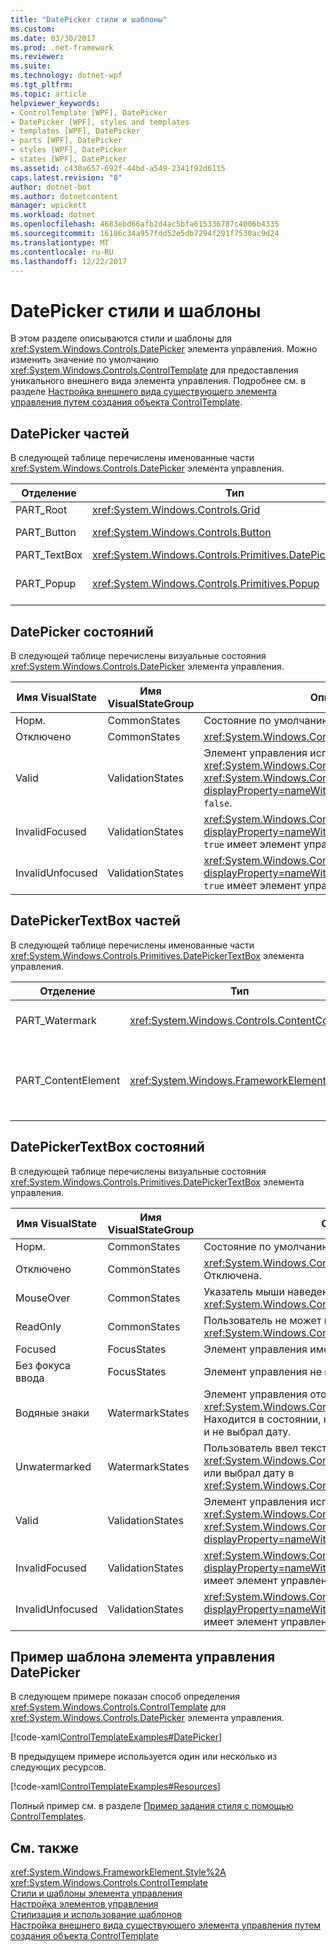 ```yaml
---
title: "DatePicker стили и шаблоны"
ms.custom: 
ms.date: 03/30/2017
ms.prod: .net-framework
ms.reviewer: 
ms.suite: 
ms.technology: dotnet-wpf
ms.tgt_pltfrm: 
ms.topic: article
helpviewer_keywords:
- ControlTemplate [WPF], DatePicker
- DatePicker [WPF], styles and templates
- templates [WPF], DatePicker
- parts [WPF], DatePicker
- styles [WPF], DatePicker
- states [WPF], DatePicker
ms.assetid: c430a657-692f-44bd-a549-2341f92d6115
caps.latest.revision: "8"
author: dotnet-bot
ms.author: dotnetcontent
manager: wpickett
ms.workload: dotnet
ms.openlocfilehash: 4683ebd66afb2d4ac5bfa615336787c4006b4335
ms.sourcegitcommit: 16186c34a957fdd52e5db7294f291f7530ac9d24
ms.translationtype: MT
ms.contentlocale: ru-RU
ms.lasthandoff: 12/22/2017
---
```

# <a name="datepicker-styles-and-templates"></a>DatePicker стили и шаблоны
В этом разделе описываются стили и шаблоны для <xref:System.Windows.Controls.DatePicker> элемента управления. Можно изменить значение по умолчанию <xref:System.Windows.Controls.ControlTemplate> для предоставления уникального внешнего вида элемента управления. Подробнее см. в разделе [Настройка внешнего вида существующего элемента управления путем создания объекта ControlTemplate](../../../../docs/framework/wpf/controls/customizing-the-appearance-of-an-existing-control.md).  
  
## <a name="datepicker-parts"></a>DatePicker частей  
 В следующей таблице перечислены именованные части <xref:System.Windows.Controls.DatePicker> элемента управления.  
  
|Отделение|Тип|Описание:|  
|-|-|-|  
|PART_Root|<xref:System.Windows.Controls.Grid>|Корневой элемент управления.|  
|PART_Button|<xref:System.Windows.Controls.Button>|Кнопки, которая открывает и закрывает <xref:System.Windows.Controls.Calendar>.|  
|PART_TextBox|<xref:System.Windows.Controls.Primitives.DatePickerTextBox>|Текстовое поле для ввода даты.|  
|PART_Popup|<xref:System.Windows.Controls.Primitives.Popup>|Контекстное меню для <xref:System.Windows.Controls.DatePicker> элемента управления.|  
  
## <a name="datepicker-states"></a>DatePicker состояний  
 В следующей таблице перечислены визуальные состояния <xref:System.Windows.Controls.DatePicker> элемента управления.  
  
|Имя VisualState|Имя VisualStateGroup|Описание:|  
|-|-|-|  
|Норм.|CommonStates|Состояние по умолчанию.|  
|Отключено|CommonStates|<xref:System.Windows.Controls.DatePicker> Отключена.|  
|Valid|ValidationStates|Элемент управления использует <xref:System.Windows.Controls.Validation> класса и <xref:System.Windows.Controls.Validation.HasError%2A?displayProperty=nameWithType> вложенное свойство `false`.|  
|InvalidFocused|ValidationStates|<xref:System.Windows.Controls.Validation.HasError%2A?displayProperty=nameWithType> Вложенное свойство `true` имеет элемент управления имеет фокус.|  
|InvalidUnfocused|ValidationStates|<xref:System.Windows.Controls.Validation.HasError%2A?displayProperty=nameWithType> Вложенное свойство `true` имеет элемент управления имеет фокус.|  
  
## <a name="datepickertextbox-parts"></a>DatePickerTextBox частей  
 В следующей таблице перечислены именованные части <xref:System.Windows.Controls.Primitives.DatePickerTextBox> элемента управления.  
  
|Отделение|Тип|Описание:|  
|-|-|-|  
|PART_Watermark|<xref:System.Windows.Controls.ContentControl>|Элемент, который содержит исходный текст в <xref:System.Windows.Controls.DatePicker>.|  
|PART_ContentElement|<xref:System.Windows.FrameworkElement>|Визуальный элемент, который может содержать <xref:System.Windows.FrameworkElement>. Текст <xref:System.Windows.Controls.TextBox> отображается в этом элементе.|  
  
## <a name="datepickertextbox-states"></a>DatePickerTextBox состояний  
 В следующей таблице перечислены визуальные состояния <xref:System.Windows.Controls.Primitives.DatePickerTextBox> элемента управления.  
  
|Имя VisualState|Имя VisualStateGroup|Описание:|  
|-|-|-|  
|Норм.|CommonStates|Состояние по умолчанию.|  
|Отключено|CommonStates|<xref:System.Windows.Controls.Primitives.DatePickerTextBox> Отключена.|  
|MouseOver|CommonStates|Указатель мыши наведен на <xref:System.Windows.Controls.Primitives.DatePickerTextBox>.|  
|ReadOnly|CommonStates|Пользователь не может изменить текст в <xref:System.Windows.Controls.Primitives.DatePickerTextBox>.|  
|Focused|FocusStates|Элемент управления имеет фокус.|  
|Без фокуса ввода|FocusStates|Элемент управления не имеет фокуса.|  
|Водяные знаки|WatermarkStates|Элемент управления отображает начальный текст.  <xref:System.Windows.Controls.Primitives.DatePickerTextBox> Находится в состоянии, когда пользователь не ввел текст и не выбрал дату.|  
|Unwatermarked|WatermarkStates|Пользователь ввел текст в <xref:System.Windows.Controls.Primitives.DatePickerTextBox> или выбрал дату в <xref:System.Windows.Controls.DatePicker>.|  
|Valid|ValidationStates|Элемент управления использует <xref:System.Windows.Controls.Validation> класса и <xref:System.Windows.Controls.Validation.HasError%2A?displayProperty=nameWithType> вложенное свойство `false`.|  
|InvalidFocused|ValidationStates|<xref:System.Windows.Controls.Validation.HasError%2A?displayProperty=nameWithType> Вложенное свойство `true` имеет элемент управления имеет фокус.|  
|InvalidUnfocused|ValidationStates|<xref:System.Windows.Controls.Validation.HasError%2A?displayProperty=nameWithType> Вложенное свойство `true` имеет элемент управления имеет фокус.|  
  
## <a name="datepicker-controltemplate-example"></a>Пример шаблона элемента управления DatePicker  
 В следующем примере показан способ определения <xref:System.Windows.Controls.ControlTemplate> для <xref:System.Windows.Controls.DatePicker> элемента управления.  
  
 [!code-xaml[ControlTemplateExamples#DatePicker](../../../../samples/snippets/csharp/VS_Snippets_Wpf/ControlTemplateExamples/CS/resources/datepicker.xaml#datepicker)]  
  
 В предыдущем примере используется один или несколько из следующих ресурсов.  
  
 [!code-xaml[ControlTemplateExamples#Resources](../../../../samples/snippets/csharp/VS_Snippets_Wpf/ControlTemplateExamples/CS/resources/shared.xaml#resources)]  
  
 Полный пример см. в разделе [Пример задания стиля с помощью ControlTemplates](http://go.microsoft.com/fwlink/?LinkID=160041).  
  
## <a name="see-also"></a>См. также  
 <xref:System.Windows.FrameworkElement.Style%2A>  
 <xref:System.Windows.Controls.ControlTemplate>  
 [Стили и шаблоны элемента управления](../../../../docs/framework/wpf/controls/control-styles-and-templates.md)  
 [Настройка элементов управления](../../../../docs/framework/wpf/controls/control-customization.md)  
 [Стилизация и использование шаблонов](../../../../docs/framework/wpf/controls/styling-and-templating.md)  
 [Настройка внешнего вида существующего элемента управления путем создания объекта ControlTemplate](../../../../docs/framework/wpf/controls/customizing-the-appearance-of-an-existing-control.md)
